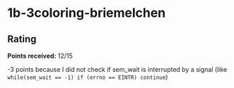 # 1b-3coloring-briemelchen

## Rating
**Points received:** 12/15

-3 points because I did not check if sem_wait is interrupted by a signal (like `while(sem_wait == -1) if (errno == EINTR) continue`)